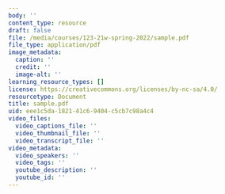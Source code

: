 ```yaml
---
body: ''
content_type: resource
draft: false
file: /media/courses/123-21w-spring-2022/sample.pdf
file_type: application/pdf
image_metadata:
  caption: ''
  credit: ''
  image-alt: ''
learning_resource_types: []
license: https://creativecommons.org/licenses/by-nc-sa/4.0/
resourcetype: Document
title: sample.pdf
uid: eee1c5da-1821-41c6-9404-c5cb7c98a4c4
video_files:
  video_captions_file: ''
  video_thumbnail_file: ''
  video_transcript_file: ''
video_metadata:
  video_speakers: ''
  video_tags: ''
  youtube_description: ''
  youtube_id: ''
---
```

